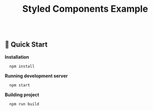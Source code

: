<h1 align="center">
  Styled Components Example
</h1>

<br/>
<br/>


## 🚀 Quick Start

**Installation**

```shell
  npm install
```

**Running development server**

```shell
  npm start
```

**Building project**

```shell
  npm run build
```